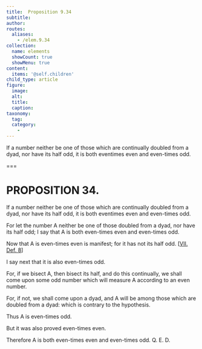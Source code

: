 ```yaml
---
title:  Proposition 9.34
subtitle: 
author:
routes:
  aliases:
    - /elem.9.34
collection:
  name: elements
  showCount: true
  showMenu: true
content:
  items: '@self.children'
child_type: article
figure:
  image:
  alt:
  title:
  caption:
taxonomy:
  tag:
  category:
    - 
---
```


<p><hi rend="ital">If a number neither be one of those which are continually doubled from a dyad, nor have its half odd, it is both eventimes even and even-times odd</hi>. </p>

===

<h1>PROPOSITION 34.</h1>
<p><span class="ital">If a number neither be one of those which are continually doubled from a dyad, nor have its half odd, it is both eventimes even and even-times odd</span>. </p>

<p>For let the number <span class="ital">A</span> neither be one of those doubled from a dyad, nor have its half odd; I say that <span class="ital">A</span> is both even-times even and even-times odd. 
      </p>

<p>Now that <span class="ital">A</span> is even-times even is manifest; for it has not its half odd. [<a href="/elem.7.def.8">VII. Def. 8</a>] </p>

<p>I say next that it is also even-times odd. </p>

<p>For, if we bisect <span class="ital">A</span>, then bisect its half, and do this continually, we shall come upon some odd number which will measure <span class="ital">A</span> according to an even number. </p>

<p>For, if not, we shall come upon a dyad, and <span class="ital">A</span> will be among those which are doubled from a dyad: which is contrary to the hypothesis. <pb n="420"/></p>

<p>Thus <span class="ital">A</span> is even-times odd. </p>

<p>But it was also proved even-times even. </p>

<p>Therefore <span class="ital">A</span> is both even-times even and even-times odd. Q. E. D.</p>
